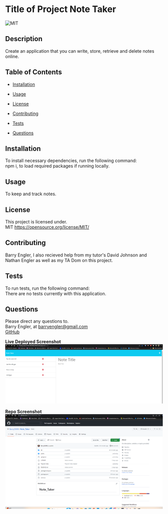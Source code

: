 # Title of Project Note Taker

![MIT](https://img.shields.io/badge/license-MIT-green)

## Description

Create an application that you can write, store, retrieve and delete notes online.

## Table of Contents

- [Installation](#installation)

- [Usage](#usage)

- [License](#license)

- [Contributing](#contributing)

- [Tests](#tests)

- [Questions](#questions)

## Installation

To install necessary dependencies, run the following command: <br>
npm i, to load required packages if running locally.

## Usage

To keep and track notes.

## License

This project is licensed under. <br>
MIT
https://opensource.org/license/MIT/

## Contributing

Barry Engler, I also recieved help from my tutor's David Johnson and Nathan Engler as well as my TA Dom on this project.

## Tests

To run tests, run the following command: <br>
There are no tests currently with this application.

## Questions

Please direct any questions to.<br>
Barry Engler,  at barryengler@gmail.com <br>
[GitHub](https://github.com/Barry25000)


<b>Live Deployed Screenshot</b><br>
![Live Screenshot](https://github.com/Barry25000/Note_Taker/blob/main/public/assets/images/live_screenshot.png)

<b>Repo Screenshot<b><br>
![Repo Screenshot](https://github.com/Barry25000/Note_Taker/blob/main/public/assets/images/repo_screenshot.png)
